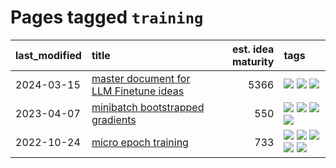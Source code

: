 # Pages tagged `training`

|last_modified|title|est. idea maturity|tags
|:---|:---|---:|:---|
|2024-03-15|[master document for LLM Finetune ideas](../llm_finetunes.md)|5366|[![](https://img.shields.io/badge/tag-experimental-d5ffe)](../tags/experimental.md) [![](https://img.shields.io/badge/tag-llm-4072a1)](../tags/llm.md) [![](https://img.shields.io/badge/tag-training-dafbc7)](../tags/training.md)|
|2023-04-07|[minibatch bootstrapped gradients](../minibatch-bootstrapped-gradients.md)|550|[![](https://img.shields.io/badge/tag-experimental-d5ffe)](../tags/experimental.md) [![](https://img.shields.io/badge/tag-optimization-8b3cb7)](../tags/optimization.md) [![](https://img.shields.io/badge/tag-training-dafbc7)](../tags/training.md) [![](https://img.shields.io/badge/tag-wip-97a75e)](../tags/wip.md)|
|2022-10-24|[micro epoch training](../micro-epoch.md)|733|[![](https://img.shields.io/badge/tag-augmentation-418eb4)](../tags/augmentation.md) [![](https://img.shields.io/badge/tag-dataset-683f3)](../tags/dataset.md) [![](https://img.shields.io/badge/tag-heuristics-a3de36)](../tags/heuristics.md) [![](https://img.shields.io/badge/tag-tooling-496a1)](../tags/tooling.md) [![](https://img.shields.io/badge/tag-training-dafbc7)](../tags/training.md)|